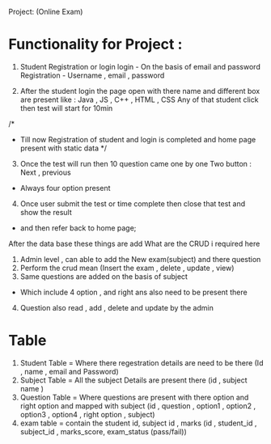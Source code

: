 Project: (Online Exam) 

Functionality for Project :
===========================

1) Student Registration or login 
login - On the basis of email and password
Registration - Username , email , password

2) After the student login the page open with there name and different box are present 
like : Java , JS , C++ , HTML , CSS 
Any of that student click then test will start for 10min 

/*
* Till now Registration of student and login is completed and home page present with static data 
*/
3) Once the test will run then 
  10 question came one by one 
  Two button : Next , previous 
  - Always four option present 

4) Once user submit the test or time complete then close that test and show the result 
  - and then refer back to home page;

After the data base these things are add 
What are the CRUD i required here 
1) Admin level , can able to add the New exam(subject) and there question 
2) Perform the crud mean (Insert the exam , delete , update , view)
3) Same questions are added on the basis of subject 
 - Which include 4 option , and right ans also need to be present there 
4) Question also read , add , delete and update by the admin 

Table
=====
1) Student Table = Where there regestration details are need to be there (Id , name , email and Password)
2) Subject Table = All the subject Details are present there (id , subject name )
3) Question Table = Where questions are present with there option and right option and mapped with subject (id , question , option1 , 
option2 , option3 , option4 , right option , subject) 
4) exam table = contain the student id, subject id , marks (id , student_id , subject_id , marks_score, exam_status (pass/fail))
 
 
